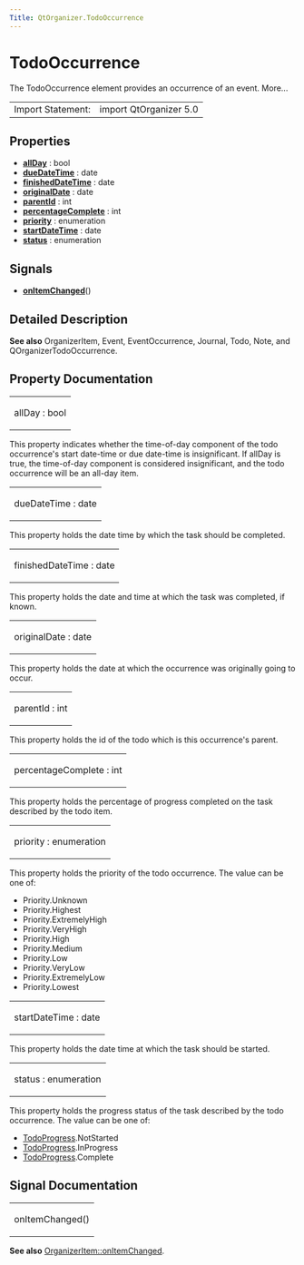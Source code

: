 ```yaml
---
Title: QtOrganizer.TodoOccurrence
---
```

        
TodoOccurrence
==============

<span class="subtitle"></span>
The TodoOccurrence element provides an occurrence of an event. More...

|                   |                        |
|-------------------|------------------------|
| Import Statement: | import QtOrganizer 5.0 |

<span id="properties"></span>
Properties
----------

-   ****[allDay](#allDay-prop)**** : bool
-   ****[dueDateTime](#dueDateTime-prop)**** : date
-   ****[finishedDateTime](#finishedDateTime-prop)**** : date
-   ****[originalDate](#originalDate-prop)**** : date
-   ****[parentId](#parentId-prop)**** : int
-   ****[percentageComplete](#percentageComplete-prop)**** : int
-   ****[priority](#priority-prop)**** : enumeration
-   ****[startDateTime](#startDateTime-prop)**** : date
-   ****[status](#status-prop)**** : enumeration

<span id="signals"></span>
Signals
-------

-   ****[onItemChanged](#onItemChanged-signal)****()

<span id="details"></span>
Detailed Description
--------------------

**See also** OrganizerItem, Event, EventOccurrence, Journal, Todo, Note, and QOrganizerTodoOccurrence.

Property Documentation
----------------------

<table>
<colgroup>
<col width="100%" />
</colgroup>
<tbody>
<tr class="odd">
<td><p><span id="allDay-prop"></span><span class="name">allDay</span> : <span class="type">bool</span></p></td>
</tr>
</tbody>
</table>

This property indicates whether the time-of-day component of the todo occurrence's start date-time or due date-time is insignificant. If allDay is true, the time-of-day component is considered insignificant, and the todo occurrence will be an all-day item.

<table>
<colgroup>
<col width="100%" />
</colgroup>
<tbody>
<tr class="odd">
<td><p><span id="dueDateTime-prop"></span><span class="name">dueDateTime</span> : <span class="type">date</span></p></td>
</tr>
</tbody>
</table>

This property holds the date time by which the task should be completed.

<table>
<colgroup>
<col width="100%" />
</colgroup>
<tbody>
<tr class="odd">
<td><p><span id="finishedDateTime-prop"></span><span class="name">finishedDateTime</span> : <span class="type">date</span></p></td>
</tr>
</tbody>
</table>

This property holds the date and time at which the task was completed, if known.

<table>
<colgroup>
<col width="100%" />
</colgroup>
<tbody>
<tr class="odd">
<td><p><span id="originalDate-prop"></span><span class="name">originalDate</span> : <span class="type">date</span></p></td>
</tr>
</tbody>
</table>

This property holds the date at which the occurrence was originally going to occur.

<table>
<colgroup>
<col width="100%" />
</colgroup>
<tbody>
<tr class="odd">
<td><p><span id="parentId-prop"></span><span class="name">parentId</span> : <span class="type">int</span></p></td>
</tr>
</tbody>
</table>

This property holds the id of the todo which is this occurrence's parent.

<table>
<colgroup>
<col width="100%" />
</colgroup>
<tbody>
<tr class="odd">
<td><p><span id="percentageComplete-prop"></span><span class="name">percentageComplete</span> : <span class="type">int</span></p></td>
</tr>
</tbody>
</table>

This property holds the percentage of progress completed on the task described by the todo item.

<table>
<colgroup>
<col width="100%" />
</colgroup>
<tbody>
<tr class="odd">
<td><p><span id="priority-prop"></span><span class="name">priority</span> : <span class="type">enumeration</span></p></td>
</tr>
</tbody>
</table>

This property holds the priority of the todo occurrence. The value can be one of:

-   Priority.Unknown
-   Priority.Highest
-   Priority.ExtremelyHigh
-   Priority.VeryHigh
-   Priority.High
-   Priority.Medium
-   Priority.Low
-   Priority.VeryLow
-   Priority.ExtremelyLow
-   Priority.Lowest

<table>
<colgroup>
<col width="100%" />
</colgroup>
<tbody>
<tr class="odd">
<td><p><span id="startDateTime-prop"></span><span class="name">startDateTime</span> : <span class="type">date</span></p></td>
</tr>
</tbody>
</table>

This property holds the date time at which the task should be started.

<table>
<colgroup>
<col width="100%" />
</colgroup>
<tbody>
<tr class="odd">
<td><p><span id="status-prop"></span><span class="name">status</span> : <span class="type">enumeration</span></p></td>
</tr>
</tbody>
</table>

This property holds the progress status of the task described by the todo occurrence. The value can be one of:

-   [TodoProgress](../QtOrganizer.TodoProgress.md).NotStarted
-   [TodoProgress](../QtOrganizer.TodoProgress.md).InProgress
-   [TodoProgress](../QtOrganizer.TodoProgress.md).Complete

Signal Documentation
--------------------

<table>
<colgroup>
<col width="100%" />
</colgroup>
<tbody>
<tr class="odd">
<td><p><span id="onItemChanged-signal"></span><span class="name">onItemChanged</span>()</p></td>
</tr>
</tbody>
</table>

**See also** [OrganizerItem::onItemChanged](../QtOrganizer.OrganizerItem.md#onItemChanged-signal).

